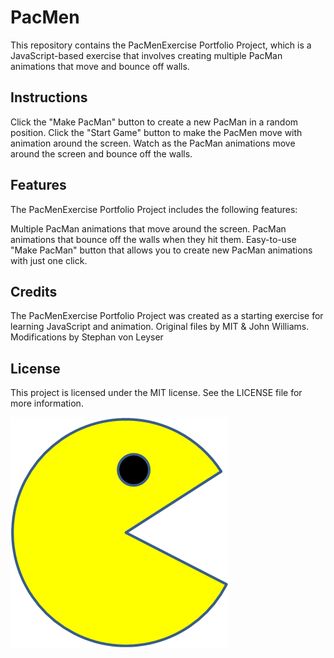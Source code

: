 # PacMen
This repository contains the PacMenExercise Portfolio Project, which is a JavaScript-based exercise that involves creating multiple PacMan animations that move and bounce off walls.

## Instructions

Click the "Make PacMan" button to create a new PacMan in a random position.
Click the "Start Game" button to make the PacMen move with animation around the screen.
Watch as the PacMan animations move around the screen and bounce off the walls.

## Features
The PacMenExercise Portfolio Project includes the following features:

Multiple PacMan animations that move around the screen.
PacMan animations that bounce off the walls when they hit them.
Easy-to-use "Make PacMan" button that allows you to create new PacMan animations with just one click.

## Credits
The PacMenExercise Portfolio Project was created as a starting exercise for learning JavaScript and animation.
Original files by MIT & John Williams.
Modifications by Stephan von Leyser 


## License
This project is licensed under the MIT license. See the LICENSE file for more information.

<img src="images/PacMan1.png">
